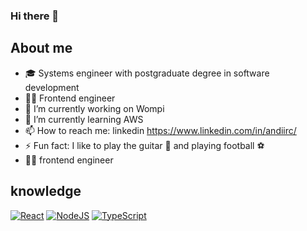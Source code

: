 ### Hi there 👋

<!--
**andiirc/andiirc** is a ✨ _special_ ✨ repository because its `README.md` (this file) appears on your GitHub profile.
-->

## About me 

- 🎓 Systems engineer with postgraduate degree in software development
- 👨‍💻 Frontend engineer
- 🔭 I’m currently working on Wompi
- 🌱 I’m currently learning AWS
- 📫 How to reach me: linkedin https://www.linkedin.com/in/andiirc/
- ⚡ Fun fact: I like to play the guitar 🎸 and playing football ⚽
- 👨‍💻 frontend engineer

## knowledge

[![React](https://img.shields.io/badge/react-%2320232a.svg?style=for-the-badge&logo=react&logoColor=%2361DAFB)](https://react.dev/)
[![NodeJS](https://img.shields.io/badge/node.js-6DA55F?style=for-the-badge&logo=node.js&logoColor=white)](https://nodejs.org)
[![TypeScript](https://img.shields.io/badge/typescript-%23007ACC.svg?style=for-the-badge&logo=typescript&logoColor=white)](https://www.typescriptlang.org/)

